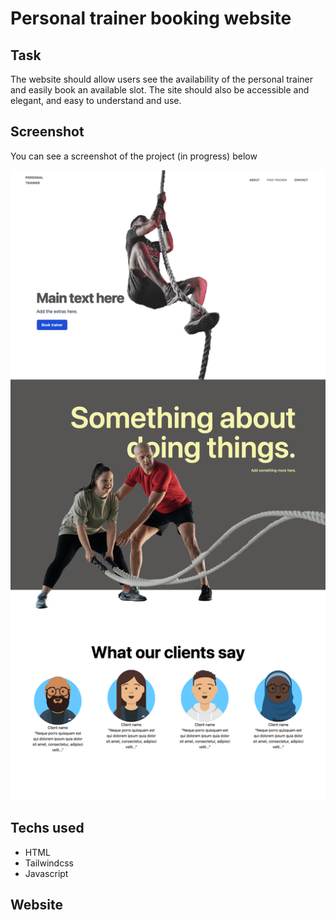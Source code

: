 # Personal trainer booking website

## Task
The website should allow users see the availability of the personal trainer and easily book an available slot. The site should also be accessible and elegant, and easy to understand and use.

## Screenshot

You can see a screenshot of the project (in progress) below

![Persoanl trainer screenshot](./assets/images/personal-trainer.png)

## Techs used
* HTML
* Tailwindcss
* Javascript




## Website